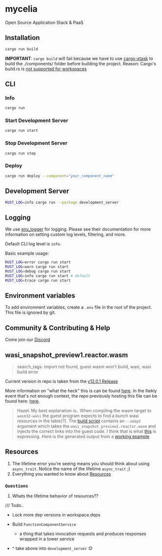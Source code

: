 # mycelia

Open Source Application Stack &amp; PaaS

## Installation

```sh
cargo run build
```

**IMPORTANT**: `cargo build` will fail because we have to use [cargo-xtask](https://github.com/matklad/cargo-xtask/) to build the ./components/ folder before building the project. Reason: Cargo's build.rs is [not supported for workspaces](https://github.com/rust-lang/cargo/issues/8732#issuecomment-950252765)

## CLI

### Info

```sh
cargo run
```

### Start Development Server

```sh
cargo run start
```

### Stop Development Server

```sh
cargo run stop
```

### Deploy

```sh
cargo run deploy --component="your_component_name"
```

## Development Server

```sh
RUST_LOG=info cargo run --package development_server
```

## Logging

We use [env_logger](https://docs.rs/env_logger/0.10.0/env_logger/) for logging. Please see their documentation for more information on setting custom log levels, filtering, and more.

Default CLI log level is `info`.

Basic example usage:

```sh
RUST_LOG=error cargo run start
RUST_LOG=warn cargo run start
RUST_LOG=debug cargo run start
RUST_LOG=info cargo run start # default
RUST_LOG=trace cargo run start
```

## Environment variables

To add environment variables, create a `.env` file in the root of the project. This file is ignored by git.

## Community & Contributing & Help

Come join our [Discord](https://discord.gg/hKMtmdMJ)

## wasi_snapshot_preview1.reactor.wasm

> search_tags: import not found, guest wasm won't build, wasi, wasi build error

Current version in repo is taken from the [v12.0.1 Release](https://github.com/bytecodealliance/wasmtime/releases/tag/v12.0.1)

More information on "what the heck" this is can be found [here](https://github.com/bytecodealliance/wasmtime/tree/main/crates/wasi-preview1-component-adapter).
In the lliekly event that's not enough context, the repo previously hosting this file can be found here: [here](https://github.com/bytecodealliance/preview2-prototyping).

> Hazel: My best explanation is.. When compiling the wasm target to `wasm32-wasi` the guest
> program expects to find a bunch wasi resources in the table(?). The [build script](guests/function/Makefile) contains an `--adapt` argument which takes the `wasi_snapshot_preview1.reactor.wasm` and injects the correct links into the guest code. I think that is what [this](https://github.com/bytecodealliance/preview2-prototyping/blob/1af2a12699ea86449d3ba1f74b5df254f16faadc/crates/wasi-preview1-component-adapter/README.md?plain=1#L47) is expressing. Here is the generated output from a [working example](https://gist.github.com/SuddenlyHazel/bf0ce95f5753c70fd72cc0937066e569)

## Resources

1. The lifetime error you're seeing means you should think about using `async_trait`. Notice the name of the lifetime `async_trait` ;)
2. Everything you wanted to know about [Resources](https://github.com/bytecodealliance/wasmtime/blob/432b5471ec4bf6d51173def284cd418be6849a49/crates/wasmtime/src/component/resources.rs#L281)

### `Questions`

1. Whats the lifetime behavior of resources??

/// Todo..

- Lock more dep versions in workspace.deps

- Build `FunctionComponentService`
  - a thing that takes invocation requests and produces responses
    wrapped in a tower service
- ^ take above into `development_server` :D
